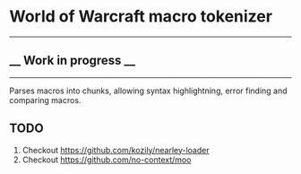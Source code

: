 # World of Warcraft macro tokenizer

---

## __ Work in progress __

---

Parses macros into chunks, allowing syntax highlightning, error finding and comparing macros.


## TODO

1. Checkout https://github.com/kozily/nearley-loader
2. Checkout https://github.com/no-context/moo

